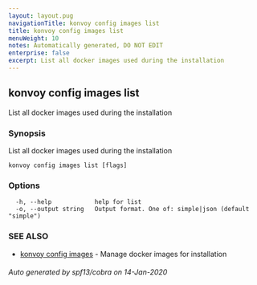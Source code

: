 ```yaml
---
layout: layout.pug
navigationTitle: konvoy config images list
title: konvoy config images list
menuWeight: 10
notes: Automatically generated, DO NOT EDIT
enterprise: false
excerpt: List all docker images used during the installation
---
```


## konvoy config images list

List all docker images used during the installation

### Synopsis

List all docker images used during the installation

```
konvoy config images list [flags]
```

### Options

```
  -h, --help            help for list
  -o, --output string   Output format. One of: simple|json (default "simple")
```

### SEE ALSO

* [konvoy config images](../)	 - Manage docker images for installation

###### Auto generated by spf13/cobra on 14-Jan-2020
